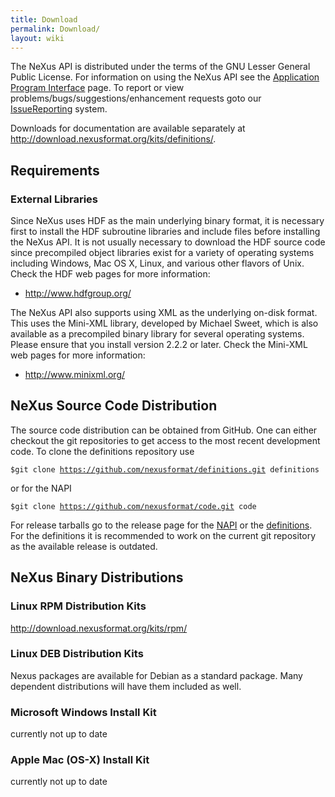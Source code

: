 ```yaml
---
title: Download
permalink: Download/
layout: wiki
---
```


The NeXus API is distributed under the terms of the GNU Lesser General
Public License. For information on using the NeXus API see the
[Application Program
Interface](Application_Program_Interface "wikilink") page. To report or
view problems/bugs/suggestions/enhancement requests goto our
[IssueReporting](IssueReporting "wikilink") system.

Downloads for documentation are available separately at
<http://download.nexusformat.org/kits/definitions/>.

Requirements
------------

### External Libraries

Since NeXus uses HDF as the main underlying binary format, it is
necessary first to install the HDF subroutine libraries and include
files before installing the NeXus API. It is not usually necessary to
download the HDF source code since precompiled object libraries exist
for a variety of operating systems including Windows, Mac OS X, Linux,
and various other flavors of Unix. Check the HDF web pages for more
information:

-   <http://www.hdfgroup.org/>

The NeXus API also supports using XML as the underlying on-disk format.
This uses the Mini-XML library, developed by Michael Sweet, which is
also available as a precompiled binary library for several operating
systems. Please ensure that you install version 2.2.2 or later. Check
the Mini-XML web pages for more information:

-   <http://www.minixml.org/>

NeXus Source Code Distribution
------------------------------

The source code distribution can be obtained from GitHub. One can either
checkout the git repositories to get access to the most recent
development code. To clone the definitions repository use

`$git clone `[`https://github.com/nexusformat/definitions.git`](https://github.com/nexusformat/definitions.git)` definitions`

or for the NAPI

`$git clone `[`https://github.com/nexusformat/code.git`](https://github.com/nexusformat/code.git)` code`

For release tarballs go to the release page for the
[NAPI](https://github.com/nexusformat/code/releases) or the
[definitions](https://github.com/nexusformat/definitions/releases). For
the definitions it is recommended to work on the current git repository
as the available release is outdated.

NeXus Binary Distributions
--------------------------

### Linux RPM Distribution Kits

<http://download.nexusformat.org/kits/rpm/>

### Linux DEB Distribution Kits

Nexus packages are available for Debian as a standard package. Many
dependent distributions will have them included as well.

### Microsoft Windows Install Kit

currently not up to date

### Apple Mac (OS-X) Install Kit

currently not up to date
